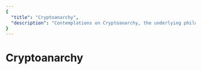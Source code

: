 ```yaml
---
{
  "title": "Cryptoanarchy",
  "description": "Contemplations on Cryptoanarchy, the underlying philosophy of Bitcoin. Towards Liberty is an archive of knowledge about Bitcoin, Economics and Natural Law."
}
---
```


# Cryptoanarchy 
